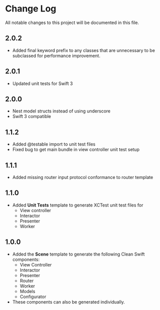 # Change Log

All notable changes to this project will be documented in this file.

## 2.0.2

- Added final keyword prefix to any classes that are unnecessary to be subclassed for performance improvement.

## 2.0.1

- Updated unit tests for Swift 3

## 2.0.0

- Nest model structs instead of using underscore
- Swift 3 compatible

## 1.1.2

- Added @testable import to unit test files
- Fixed bug to get main bundle in view controller unit test setup

## 1.1.1

- Added missing router input protocol conformance to router template

## 1.1.0

- Added **Unit Tests** template to generate XCTest unit test files for 
	- View controller
	- Interactor
	- Presenter
	- Worker

## 1.0.0

- Added the **Scene** template to generate the following Clean Swift components:
	- View Controller
	- Interactor
	- Presenter
	- Router
	- Worker
	- Models
	- Configurator
- These components can also be generated individually.
